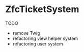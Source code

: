ZfcTicketSystem
===============

TODO
- remove Twig
- refactoring view helper system
- refactoring user system